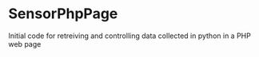 # SensorPhpPage
Initial code for retreiving and controlling data collected in python in a PHP web page
